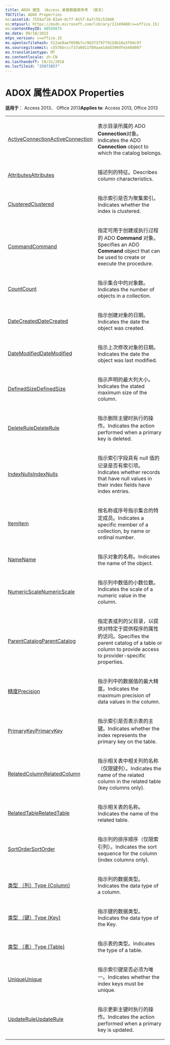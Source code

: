 ```yaml
---
title: ADOX 属性 （Access 桌面数据库参考 （英文）
TOCTitle: ADOX Properties
ms:assetid: 7559af18-83a4-dc7f-015f-6a7c55c520d8
ms:mtpsurl: https://msdn.microsoft.com/library/JJ249480(v=office.15)
ms:contentKeyID: 48545675
ms.date: 09/18/2015
mtps_version: v=office.15
ms.openlocfilehash: 512ae9aef050b7cc9b3737977912db10a3f0dc97
ms.sourcegitcommit: c557bbcccf37a6011f89aae1ddd399dfe549d087
ms.translationtype: MT
ms.contentlocale: zh-CN
ms.lasthandoff: 10/31/2018
ms.locfileid: "25873857"
---
```

# <a name="adox-properties"></a><span data-ttu-id="27edd-102">ADOX 属性</span><span class="sxs-lookup"><span data-stu-id="27edd-102">ADOX Properties</span></span>


<span data-ttu-id="27edd-103">**适用于**： Access 2013、 Office 2013</span><span class="sxs-lookup"><span data-stu-id="27edd-103">**Applies to**: Access 2013, Office 2013</span></span>

<table>
<colgroup>
<col style="width: 50%" />
<col style="width: 50%" />
</colgroup>
<tbody>
<tr class="odd">
<td><p><span data-ttu-id="27edd-104"><a href="activeconnection-property-adox.md">ActiveConnection</a></span><span class="sxs-lookup"><span data-stu-id="27edd-104"><a href="activeconnection-property-adox.md">ActiveConnection</a></span></span></p></td>
<td><p><span data-ttu-id="27edd-105">表示目录所属的 ADO <strong>Connection</strong>对象。</span><span class="sxs-lookup"><span data-stu-id="27edd-105">Indicates the ADO <strong>Connection</strong> object to which the catalog belongs.</span></span></p></td>
</tr>
<tr class="even">
<td><p><span data-ttu-id="27edd-106"><a href="attributes-property-adox.md">Attributes</a></span><span class="sxs-lookup"><span data-stu-id="27edd-106"><a href="attributes-property-adox.md">Attributes</a></span></span></p></td>
<td><p><span data-ttu-id="27edd-107">描述列的特征。</span><span class="sxs-lookup"><span data-stu-id="27edd-107">Describes column characteristics.</span></span></p></td>
</tr>
<tr class="odd">
<td><p><span data-ttu-id="27edd-108"><a href="clustered-property-adox.md">Clustered</a></span><span class="sxs-lookup"><span data-stu-id="27edd-108"><a href="clustered-property-adox.md">Clustered</a></span></span></p></td>
<td><p><span data-ttu-id="27edd-109">指示索引是否为聚集索引。</span><span class="sxs-lookup"><span data-stu-id="27edd-109">Indicates whether the index is clustered.</span></span></p></td>
</tr>
<tr class="even">
<td><p><span data-ttu-id="27edd-110"><a href="command-property-adox.md">Command</a></span><span class="sxs-lookup"><span data-stu-id="27edd-110"><a href="command-property-adox.md">Command</a></span></span></p></td>
<td><p><span data-ttu-id="27edd-111">指定可用于创建或执行过程的 ADO <strong>Command</strong> 对象。</span><span class="sxs-lookup"><span data-stu-id="27edd-111">Specifies an ADO <strong>Command</strong> object that can be used to create or execute the procedure.</span></span></p></td>
</tr>
<tr class="odd">
<td><p><span data-ttu-id="27edd-112"><a href="count-property-ado.md">Count</a></span><span class="sxs-lookup"><span data-stu-id="27edd-112"><a href="count-property-ado.md">Count</a></span></span></p></td>
<td><p><span data-ttu-id="27edd-113">指示集合中的对象数。</span><span class="sxs-lookup"><span data-stu-id="27edd-113">Indicates the number of objects in a collection.</span></span></p></td>
</tr>
<tr class="even">
<td><p><span data-ttu-id="27edd-114"><a href="datecreated-property-adox.md">DateCreated</a></span><span class="sxs-lookup"><span data-stu-id="27edd-114"><a href="datecreated-property-adox.md">DateCreated</a></span></span></p></td>
<td><p><span data-ttu-id="27edd-115">指示创建对象的日期。</span><span class="sxs-lookup"><span data-stu-id="27edd-115">Indicates the date the object was created.</span></span></p></td>
</tr>
<tr class="odd">
<td><p><span data-ttu-id="27edd-116"><a href="datemodified-property-adox.md">DateModified</a></span><span class="sxs-lookup"><span data-stu-id="27edd-116"><a href="datemodified-property-adox.md">DateModified</a></span></span></p></td>
<td><p><span data-ttu-id="27edd-117">指示上次修改对象的日期。</span><span class="sxs-lookup"><span data-stu-id="27edd-117">Indicates the date the object was last modified.</span></span></p></td>
</tr>
<tr class="even">
<td><p><span data-ttu-id="27edd-118"><a href="definedsize-property-adox.md">DefinedSize</a></span><span class="sxs-lookup"><span data-stu-id="27edd-118"><a href="definedsize-property-adox.md">DefinedSize</a></span></span></p></td>
<td><p><span data-ttu-id="27edd-119">指示声明的最大列大小。</span><span class="sxs-lookup"><span data-stu-id="27edd-119">Indicates the stated maximum size of the column.</span></span></p></td>
</tr>
<tr class="odd">
<td><p><span data-ttu-id="27edd-120"><a href="deleterule-property-adox.md">DeleteRule</a></span><span class="sxs-lookup"><span data-stu-id="27edd-120"><a href="deleterule-property-adox.md">DeleteRule</a></span></span></p></td>
<td><p><span data-ttu-id="27edd-121">指示删除主键时执行的操作。</span><span class="sxs-lookup"><span data-stu-id="27edd-121">Indicates the action performed when a primary key is deleted.</span></span></p></td>
</tr>
<tr class="even">
<td><p><span data-ttu-id="27edd-122"><a href="indexnulls-property-adox.md">IndexNulls</a></span><span class="sxs-lookup"><span data-stu-id="27edd-122"><a href="indexnulls-property-adox.md">IndexNulls</a></span></span></p></td>
<td><p><span data-ttu-id="27edd-123">指示索引字段具有 null 值的记录是否有索引项。</span><span class="sxs-lookup"><span data-stu-id="27edd-123">Indicates whether records that have null values in their index fields have index entries.</span></span></p></td>
</tr>
<tr class="odd">
<td><p><span data-ttu-id="27edd-124"><a href="item-property-ado.md">Item</a></span><span class="sxs-lookup"><span data-stu-id="27edd-124"><a href="item-property-ado.md">Item</a></span></span></p></td>
<td><p><span data-ttu-id="27edd-125">按名称或序号指示集合的特定成员。</span><span class="sxs-lookup"><span data-stu-id="27edd-125">Indicates a specific member of a collection, by name or ordinal number.</span></span></p></td>
</tr>
<tr class="even">
<td><p><span data-ttu-id="27edd-126"><a href="name-property-adox.md">Name</a></span><span class="sxs-lookup"><span data-stu-id="27edd-126"><a href="name-property-adox.md">Name</a></span></span></p></td>
<td><p><span data-ttu-id="27edd-127">指示对象的名称。</span><span class="sxs-lookup"><span data-stu-id="27edd-127">Indicates the name of the object.</span></span></p></td>
</tr>
<tr class="odd">
<td><p><span data-ttu-id="27edd-128"><a href="numericscale-property-adox.md">NumericScale</a></span><span class="sxs-lookup"><span data-stu-id="27edd-128"><a href="numericscale-property-adox.md">NumericScale</a></span></span></p></td>
<td><p><span data-ttu-id="27edd-129">指示列中数值的小数位数。</span><span class="sxs-lookup"><span data-stu-id="27edd-129">Indicates the scale of a numeric value in the column.</span></span></p></td>
</tr>
<tr class="even">
<td><p><span data-ttu-id="27edd-130"><a href="parentcatalog-property-adox.md">ParentCatalog</a></span><span class="sxs-lookup"><span data-stu-id="27edd-130"><a href="parentcatalog-property-adox.md">ParentCatalog</a></span></span></p></td>
<td><p><span data-ttu-id="27edd-131">指定表或列的父目录，以提供对特定于提供程序的属性的访问。</span><span class="sxs-lookup"><span data-stu-id="27edd-131">Specifies the parent catalog of a table or column to provide access to provider-specific properties.</span></span></p></td>
</tr>
<tr class="odd">
<td><p><span data-ttu-id="27edd-132"><a href="precision-property-adox.md">精度</a></span><span class="sxs-lookup"><span data-stu-id="27edd-132"><a href="precision-property-adox.md">Precision</a></span></span></p></td>
<td><p><span data-ttu-id="27edd-133">指示列中的数据值的最大精度。</span><span class="sxs-lookup"><span data-stu-id="27edd-133">Indicates the maximum precision of data values in the column.</span></span></p></td>
</tr>
<tr class="even">
<td><p><span data-ttu-id="27edd-134"><a href="primarykey-property-adox.md">PrimaryKey</a></span><span class="sxs-lookup"><span data-stu-id="27edd-134"><a href="primarykey-property-adox.md">PrimaryKey</a></span></span></p></td>
<td><p><span data-ttu-id="27edd-135">指示索引是否表示表的主键。</span><span class="sxs-lookup"><span data-stu-id="27edd-135">Indicates whether the index represents the primary key on the table.</span></span></p></td>
</tr>
<tr class="odd">
<td><p><span data-ttu-id="27edd-136"><a href="relatedcolumn-property-adox.md">RelatedColumn</a></span><span class="sxs-lookup"><span data-stu-id="27edd-136"><a href="relatedcolumn-property-adox.md">RelatedColumn</a></span></span></p></td>
<td><p><span data-ttu-id="27edd-137">指示相关表中相关列的名称（仅限键列）。</span><span class="sxs-lookup"><span data-stu-id="27edd-137">Indicates the name of the related column in the related table (key columns only).</span></span></p></td>
</tr>
<tr class="even">
<td><p><span data-ttu-id="27edd-138"><a href="relatedtable-property-adox.md">RelatedTable</a></span><span class="sxs-lookup"><span data-stu-id="27edd-138"><a href="relatedtable-property-adox.md">RelatedTable</a></span></span></p></td>
<td><p><span data-ttu-id="27edd-139">指示相关表的名称。</span><span class="sxs-lookup"><span data-stu-id="27edd-139">Indicates the name of the related table.</span></span></p></td>
</tr>
<tr class="odd">
<td><p><span data-ttu-id="27edd-140"><a href="sortorder-property-adox.md">SortOrder</a></span><span class="sxs-lookup"><span data-stu-id="27edd-140"><a href="sortorder-property-adox.md">SortOrder</a></span></span></p></td>
<td><p><span data-ttu-id="27edd-141">指示列的排序顺序（仅限索引列）。</span><span class="sxs-lookup"><span data-stu-id="27edd-141">Indicates the sort sequence for the column (index columns only).</span></span></p></td>
</tr>
<tr class="even">
<td><p><span data-ttu-id="27edd-142"><a href="https://msdn.microsoft.com/library/jj249169(v=office.15)">类型 （列）</a></span><span class="sxs-lookup"><span data-stu-id="27edd-142"><a href="https://msdn.microsoft.com/library/jj249169(v=office.15)">Type (Column)</a></span></span></p></td>
<td><p><span data-ttu-id="27edd-143">指示列的数据类型。</span><span class="sxs-lookup"><span data-stu-id="27edd-143">Indicates the data type of a column.</span></span></p></td>
</tr>
<tr class="odd">
<td><p><span data-ttu-id="27edd-144"><a href="https://msdn.microsoft.com/library/jj248879(v=office.15)">类型 （键）</a></span><span class="sxs-lookup"><span data-stu-id="27edd-144"><a href="https://msdn.microsoft.com/library/jj248879(v=office.15)">Type (Key)</a></span></span></p></td>
<td><p><span data-ttu-id="27edd-145">指示键的数据类型。</span><span class="sxs-lookup"><span data-stu-id="27edd-145">Indicates the data type of the Key.</span></span></p></td>
</tr>
<tr class="even">
<td><p><span data-ttu-id="27edd-146"><a href="https://msdn.microsoft.com/library/jj250042(v=office.15)">类型 （表）</a></span><span class="sxs-lookup"><span data-stu-id="27edd-146"><a href="https://msdn.microsoft.com/library/jj250042(v=office.15)">Type (Table)</a></span></span></p></td>
<td><p><span data-ttu-id="27edd-147">指示表的类型。</span><span class="sxs-lookup"><span data-stu-id="27edd-147">Indicates the type of a table.</span></span></p></td>
</tr>
<tr class="odd">
<td><p><span data-ttu-id="27edd-148"><a href="unique-property-adox.md">Unique</a></span><span class="sxs-lookup"><span data-stu-id="27edd-148"><a href="unique-property-adox.md">Unique</a></span></span></p></td>
<td><p><span data-ttu-id="27edd-149">指示索引键是否必须为唯一。</span><span class="sxs-lookup"><span data-stu-id="27edd-149">Indicates whether the index keys must be unique.</span></span></p></td>
</tr>
<tr class="even">
<td><p><span data-ttu-id="27edd-150"><a href="updaterule-property-adox.md">UpdateRule</a></span><span class="sxs-lookup"><span data-stu-id="27edd-150"><a href="updaterule-property-adox.md">UpdateRule</a></span></span></p></td>
<td><p><span data-ttu-id="27edd-151">指示更新主键时执行的操作。</span><span class="sxs-lookup"><span data-stu-id="27edd-151">Indicates the action performed when a primary key is updated.</span></span></p></td>
</tr>
</tbody>
</table>

